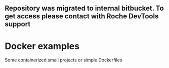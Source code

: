 <h2>Repository was migrated to internal bitbucket. To get access please contact with Roche DevTools support</h2>

# Docker examples

Some containerized small projects or simple Dockerfiles
